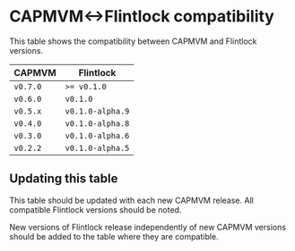 # CAPMVM<->Flintlock compatibility

This table shows the compatibility between CAPMVM and Flintlock versions.

| CAPMVM      | Flintlock              |
| ----------- | ---------------------- |
| `v0.7.0`    | `>= v0.1.0`            |
| `v0.6.0`    | `v0.1.0`               |
| `v0.5.x`    | `v0.1.0-alpha.9`       |
| `v0.4.0`    | `v0.1.0-alpha.8`       |
| `v0.3.0`    | `v0.1.0-alpha.6`       |
| `v0.2.2`    | `v0.1.0-alpha.5`       |

## Updating this table

This table should be updated with each new CAPMVM release. All compatible Flintlock
versions should be noted.

New versions of Flintlock release independently of new CAPMVM versions should
be added to the table where they are compatible.
